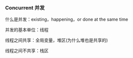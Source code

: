 ### Concurrent 并发

什么是并发：existing，happening，or done at the same time


并发的基本单位：线程 

线程之间共享：全局变量，堆区(为什么堆也是共享的)

线程之间不共享：栈区
